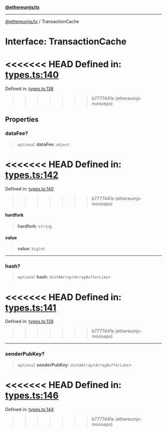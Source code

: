 [**@ethereumjs/tx**](../README.md)

***

[@ethereumjs/tx](../README.md) / TransactionCache

# Interface: TransactionCache

<<<<<<< HEAD
Defined in: [types.ts:140](https://github.com/ethereumjs/ethereumjs-monorepo/blob/master/packages/tx/src/types.ts#L140)
=======
Defined in: [types.ts:138](https://github.com/Dargon789/ethereumjs-monorepo/blob/master/packages/tx/src/types.ts#L138)
>>>>>>> b7777441e (ethereumjs-monoepo)

## Properties

### dataFee?

> `optional` **dataFee**: `object`

<<<<<<< HEAD
Defined in: [types.ts:142](https://github.com/ethereumjs/ethereumjs-monorepo/blob/master/packages/tx/src/types.ts#L142)
=======
Defined in: [types.ts:140](https://github.com/Dargon789/ethereumjs-monorepo/blob/master/packages/tx/src/types.ts#L140)
>>>>>>> b7777441e (ethereumjs-monoepo)

#### hardfork

> **hardfork**: `string`

#### value

> **value**: `bigint`

***

### hash?

> `optional` **hash**: `Uint8Array`\<`ArrayBufferLike`\>

<<<<<<< HEAD
Defined in: [types.ts:141](https://github.com/ethereumjs/ethereumjs-monorepo/blob/master/packages/tx/src/types.ts#L141)
=======
Defined in: [types.ts:139](https://github.com/Dargon789/ethereumjs-monorepo/blob/master/packages/tx/src/types.ts#L139)
>>>>>>> b7777441e (ethereumjs-monoepo)

***

### senderPubKey?

> `optional` **senderPubKey**: `Uint8Array`\<`ArrayBufferLike`\>

<<<<<<< HEAD
Defined in: [types.ts:146](https://github.com/ethereumjs/ethereumjs-monorepo/blob/master/packages/tx/src/types.ts#L146)
=======
Defined in: [types.ts:144](https://github.com/Dargon789/ethereumjs-monorepo/blob/master/packages/tx/src/types.ts#L144)
>>>>>>> b7777441e (ethereumjs-monoepo)
